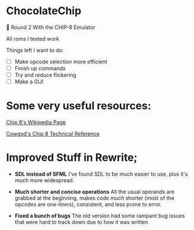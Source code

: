 # ChocolateChip
🍪 Round 2 With the CHIP-8 Emulator

All roms I tested work

Things left I want to do:

- [ ] Make opcode selection more efficient
- [ ] Finish up commands
- [ ] Try and reduce flickering
- [ ] Make a GUI

# Some very useful resources:

[Chip 8's Wikipedia Page](https://en.wikipedia.org/wiki/CHIP-8)

[Cowgod's Chip 8 Technical Reference](http://devernay.free.fr/hacks/chip8/C8TECH10.HTM)


# Improved Stuff in Rewrite;

* **SDL instead of SFML** I've found SDL to be much easier to use, plus it's much more widespread.
* **Much shorter and concise operations** All the usual operands are grabbed at the beginning, makes code _much_ shorter (most of the opcodes are one-liners), consistent, and less prone to error.

* **Fixed a bunch of bugs** The old version had some rampant bug issues that were hard to track down due to how it was written
